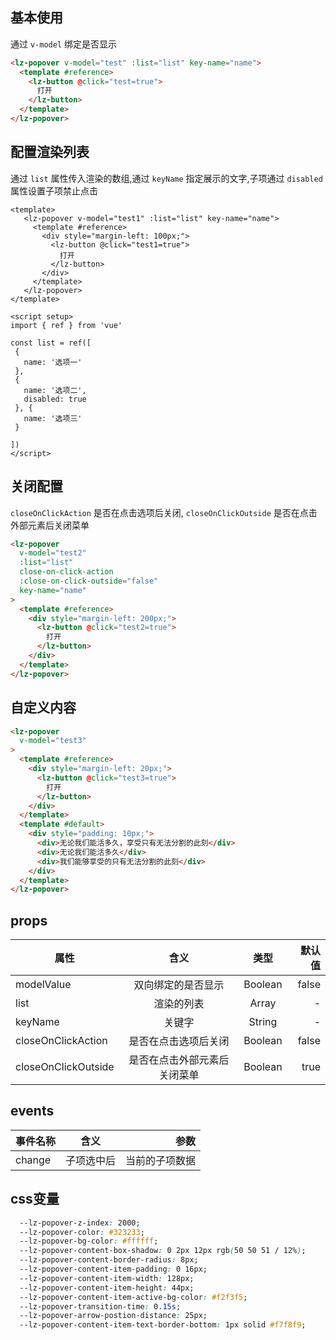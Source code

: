 <script setup>
import useCompStore from '../store/copname.js'
import { onMounted } from 'vue'
const compStore =useCompStore()

onMounted(()=>{
  compStore.updateName('popover')
})

</script>

## 基本使用

通过 `v-model` 绑定是否显示

```html
<lz-popover v-model="test" :list="list" key-name="name">
  <template #reference>
    <lz-button @click="test=true">
      打开
    </lz-button>
  </template>
</lz-popover>
```

## 配置渲染列表

通过 `list` 属性传入渲染的数组,通过 `keyName` 指定展示的文字,子项通过 `disabled` 属性设置子项禁止点击

 ```vue
<template>
    <lz-popover v-model="test1" :list="list" key-name="name">
      <template #reference>
        <div style="margin-left: 100px;">
          <lz-button @click="test1=true">
            打开
          </lz-button>
        </div>
      </template>
    </lz-popover>
</template>

<script setup>
import { ref } from 'vue'

const list = ref([
  {
    name: '选项一'
  },
  {
    name: '选项二',
    disabled: true
  }, {
    name: '选项三'
  }

])
</script>
 ```

## 关闭配置

`closeOnClickAction` 是否在点击选项后关闭, `closeOnClickOutside` 是否在点击外部元素后关闭菜单

```html
<lz-popover
  v-model="test2"
  :list="list"
  close-on-click-action
  :close-on-click-outside="false"
  key-name="name"
>
  <template #reference>
    <div style="margin-left: 200px;">
      <lz-button @click="test2=true">
        打开
      </lz-button>
    </div>
  </template>
</lz-popover>
```

## 自定义内容

```html
<lz-popover
  v-model="test3"
>
  <template #reference>
    <div style="margin-left: 20px;">
      <lz-button @click="test3=true">
        打开
      </lz-button>
    </div>
  </template>
  <template #default>
    <div style="padding: 10px;">
      <div>无论我们能活多久，享受只有无法分割的此刻</div>
      <div>无论我们能活多久</div>
      <div>我们能够享受的只有无法分割的此刻</div>
    </div>
  </template>
</lz-popover>
```

 ## props

| 属性                |             含义             |  类型   | 默认值 |
| ------------------- | :--------------------------: | :-----: | -----: |
| modelValue          |      双向绑定的是否显示      | Boolean |  false |
| list                |          渲染的列表          |  Array  |      - |
| keyName             |            关键字            | String  |      - |
| closeOnClickAction  |     是否在点击选项后关闭     | Boolean |  false |
| closeOnClickOutside | 是否在点击外部元素后关闭菜单 | Boolean |   true |

## events

| 事件名称 |    含义    |           参数 |
| -------- | :--------: | -------------: |
| change   | 子项选中后 | 当前的子项数据 |

## css变量

```css
  --lz-popover-z-index: 2000;
  --lz-popover-color: #323233;
  --lz-popover-bg-color: #ffffff;
  --lz-popover-content-box-shadow: 0 2px 12px rgb(50 50 51 / 12%);
  --lz-popover-content-border-radius: 8px;
  --lz-popover-content-item-padding: 0 16px;
  --lz-popover-content-item-width: 128px;
  --lz-popover-content-item-height: 44px;
  --lz-popover-content-item-active-bg-color: #f2f3f5;
  --lz-popover-transition-time: 0.15s;
  --lz-popover-arrow-postion-distance: 25px;
  --lz-popover-content-item-text-border-bottom: 1px solid #f7f8f9;
```
